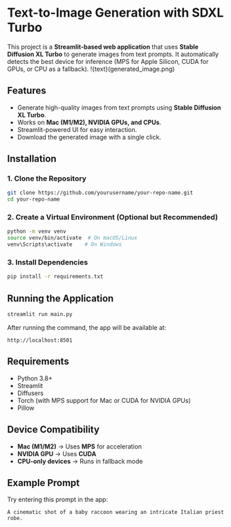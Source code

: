 # Text-to-Image Generation with SDXL Turbo

This project is a **Streamlit-based web application** that uses **Stable Diffusion XL Turbo** to generate images from text prompts. It automatically detects the best device for inference (MPS for Apple Silicon, CUDA for GPUs, or CPU as a fallback).
!{text}(generated_image.png) 

## Features
- Generate high-quality images from text prompts using **Stable Diffusion XL Turbo**.
- Works on **Mac (M1/M2), NVIDIA GPUs, and CPUs**.
- Streamlit-powered UI for easy interaction.
- Download the generated image with a single click.

## Installation
### 1. Clone the Repository
```sh
git clone https://github.com/yourusername/your-repo-name.git
cd your-repo-name
```

### 2. Create a Virtual Environment (Optional but Recommended)
```sh
python -m venv venv
source venv/bin/activate  # On macOS/Linux
venv\Scripts\activate    # On Windows
```

### 3. Install Dependencies
```sh
pip install -r requirements.txt
```

## Running the Application
```sh
streamlit run main.py
```
After running the command, the app will be available at:
```
http://localhost:8501
```

## Requirements
- Python 3.8+
- Streamlit
- Diffusers
- Torch (with MPS support for Mac or CUDA for NVIDIA GPUs)
- Pillow

## Device Compatibility
- **Mac (M1/M2)** → Uses **MPS** for acceleration
- **NVIDIA GPU** → Uses **CUDA**
- **CPU-only devices** → Runs in fallback mode


## Example Prompt
Try entering this prompt in the app:
```
A cinematic shot of a baby raccoon wearing an intricate Italian priest robe.
```


